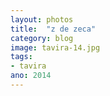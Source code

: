 ```yaml
---
layout: photos
title:  "z de zeca"
category: blog
image: tavira-14.jpg
tags:
- tavira
ano: 2014
---
```




